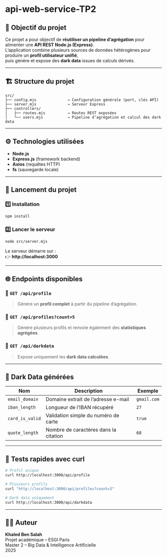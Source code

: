 # api-web-service-TP2
## 🎯 Objectif du projet
Ce projet a pour objectif de **réutiliser un pipeline d’agrégation** pour alimenter une **API REST Node.js (Express)**.  
L’application combine plusieurs sources de données hétérogènes pour produire un **profil utilisateur unifié**,  
puis génère et expose des **dark data** issues de calculs dérivés.  

---

## 🏗️ Structure du projet
```
src/
├── config.mjs              → Configuration générale (port, clés API)
├── server.mjs              → Serveur Express
├── controllers/
│   ├── routes.mjs          → Routes REST exposées
│   └── users.mjs           → Pipeline d’agrégation et calcul des dark data
```

---

## ⚙️ Technologies utilisées
- **Node.js**
- **Express.js** (framework backend)
- **Axios** (requêtes HTTP)
- **fs** (sauvegarde locale)

---

## 🚀 Lancement du projet

### 1️⃣ Installation
```bash
npm install
```

### 2️⃣ Lancer le serveur
```bash
node src/server.mjs
```

Le serveur démarre sur :  
👉 **http://localhost:3000**

---

## 🌐 Endpoints disponibles

### 🔹 `GET /api/profile`
> Génère un **profil complet** à partir du pipeline d’agrégation.

### 🔹 `GET /api/profiles?count=5`
> Génère plusieurs profils et renvoie également des **statistiques agrégées**.

### 🔹 `GET /api/darkdata`
> Expose uniquement les **dark data calculées**.

---

## 🧠 Dark Data générées

| Nom | Description | Exemple |
|------|--------------|----------|
| `email_domain` | Domaine extrait de l’adresse e-mail | `gmail.com` |
| `iban_length` | Longueur de l’IBAN récupéré | `27` |
| `card_is_valid` | Validation simple du numéro de carte | `true` |
| `quote_length` | Nombre de caractères dans la citation | `68` |

---

## 🧪 Tests rapides avec curl

```bash
# Profil unique
curl http://localhost:3000/api/profile

# Plusieurs profils
curl "http://localhost:3000/api/profiles?count=3"

# Dark data uniquement
curl http://localhost:3000/api/darkdata
```

---

## 👨‍💻 Auteur
**Khaled Ben Salah**  
Projet académique – ESGI Paris  
Master 2 – Big Data & Intelligence Artificielle  
2025
